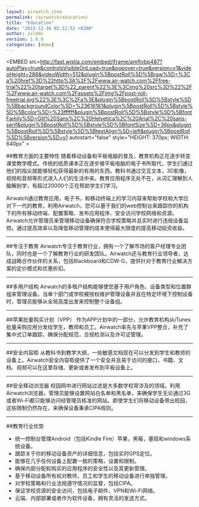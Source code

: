 ```yaml
---
layout: airwatch_item
permalink: /airwatch/education/
title: "Education"
date: "2013-12-16 02:12:52 +0200"
author: zxldmn
version: 1.0.0
categories: [demo]
---
```


<EMBED src=http://fast.wistia.com/embed/iframe/amftvbp487?autoPlay=true&controlsVisibleOnLoad=true&popover=true&version=v1&videoHeight=288&videoWidth=512&plugin%5BpostRoll%5D%5Braw%5D=%3Ca%20href%3D%22http%3A%2F%2Fwww.air-watch.com%2Ffree-trial%22%20target%3D%22_parent%22%3E%3Cimg%20src%3D%22%2F%2Fwww.air-watch.com%2Fassets%2Fimg%2Fpost-roll-freetrial.jpg%22%3E%3C%2Fa%3E&plugin%5BpostRoll%5D%5Bstyle%5D%5BbackgroundColor%5D=%23616161&plugin%5BpostRoll%5D%5Bstyle%5D%5Bcolor%5D=%23ffffff&plugin%5BpostRoll%5D%5Bstyle%5D%5BfontFamily%5D=Gill%20Sans%2C%20Helvetica%2C%20Arial%2C%20sans-serif&plugin%5BpostRoll%5D%5Bstyle%5D%5BfontSize%5D=36px&plugin%5BpostRoll%5D%5Bstyle%5D%5BtextAlign%5D=left&plugin%5BpostRoll%5D%5Bversion%5D=v1 autostart="false" style="HEIGHT: 370px; WIDTH: 640px" >
</EMBED>

##教育方面的主要特性
随着移动设备和平板电脑的普及，教育机构正在逐步转变课堂教学模式。传统的纸质课本正在逐步被平板电脑的电子书所取代，学生们通过他们的指尖就能够轻松获得最新的有用的东西。教科书通过交互文本，3D影像，视频和音频等形式进入人们的生活中来。教育应用程序无处不在，从词汇理解到人脑解剖学，有超过20000个正在帮助学生们学习。

Airwatch通过教育应用，电子书，和移动终端上的学习内容来帮助学校和大学应对下一代的教育。利用Airwatch，您可以基于我们的web控制台来跟踪你的机构下的所有移动终端、配置策略、发布应用程序、安全访问学校网络和资源。Airwatch允许管理员来管理移动设备确保符合学校策略并且实时进行违规设备监控。通过提高效率以及降低移动管理的成本使得最大限度的提高移动投资收益。

-------------------------------------------
##专注于教育
Airwatch专注于教育行业，拥有一个了解市场的客户经理专业团队，同时也是一个了解教育行业的研发团队。Airwatch还与教育行业领导者，达成战略合作伙伴的关系，包括Blackboard和CDW-G，提供针对于教育行业解决方案的定价模式和优惠折扣。

-------------------------------------------
##多用户结构
Airwatch的多租户结构能够使您基于用户角色、设备类型和位置群组来管理设备。当单个部门或学校被授权维护管理设备并且在特定环境下控制设备时，管理员能够从全局高度出发来控制整个设备组。

-------------------------------------------
##苹果批量购买计划（VPP）
作为APP计划中的一部分，允许教育机构从iTunes批量采购应用分发给学生，教师和员工。Airwatch率先与苹果VPP整合，补充了集中式订单跟踪，确保分配规范，合规检测以及许可证管理。

-------------------------------------------
##安全内容柜
从教科书到教学大纲，一些敏感文档现在可以分发到学生和教师的设备上。Airwatch安全内容柜提供了一个安全并且易于访问的接口，书籍、文档、视频可以在这里存储、更新或者发布到平板设备上。

-------------------------------------------
##安全移动浏览器
校园网中进行网站过滤是大多数学校常涉及的领域。利用Airwatch浏览器，管理员能够设置网站白名单和黑名单，来确保学生无论通过3G或者Wi-Fi都只能够访问经管理员核准的网站。即使学生们将移动设备带出校园，这些限制仍然存在，来确保设备秉承CIPA规则。

-------------------------------------------
##教育行业优势
*	统一控制台管理Android（包括Kindle Fire）苹果，黑莓，塞班和windows系统设备。
*	跟踪关于你的移动设备资产的详细信息，包括实时GPS定位。
*	能够在几乎任何设备上配置一致的策略，设置和限制。
*	确保内部分配和购买的应用程序的安全性以及其更新管理。
*	基于移动设备所有权对教师，员工和学生的移动设备进行单独管理。
*	对学校策略和行业法规遵守情况的监督，包括CIPA。
*	保证学校资源的安全访问，包括电子邮件，VPN和Wi-Fi网络。
*	云端、内部部署或者作为软件设备，拥有灵活的发送方式。
